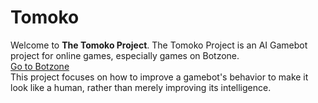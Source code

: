 # Tomoko

Welcome to <b>The Tomoko Project</b>. The Tomoko Project is an AI Gamebot project for online games, especially games on Botzone.<br/>
<a href="www.botzone.org">Go to Botzone</a><br/>
This project focuses on how to improve a gamebot's behavior to make it look like a human, rather than merely improving its intelligence.<br/>
